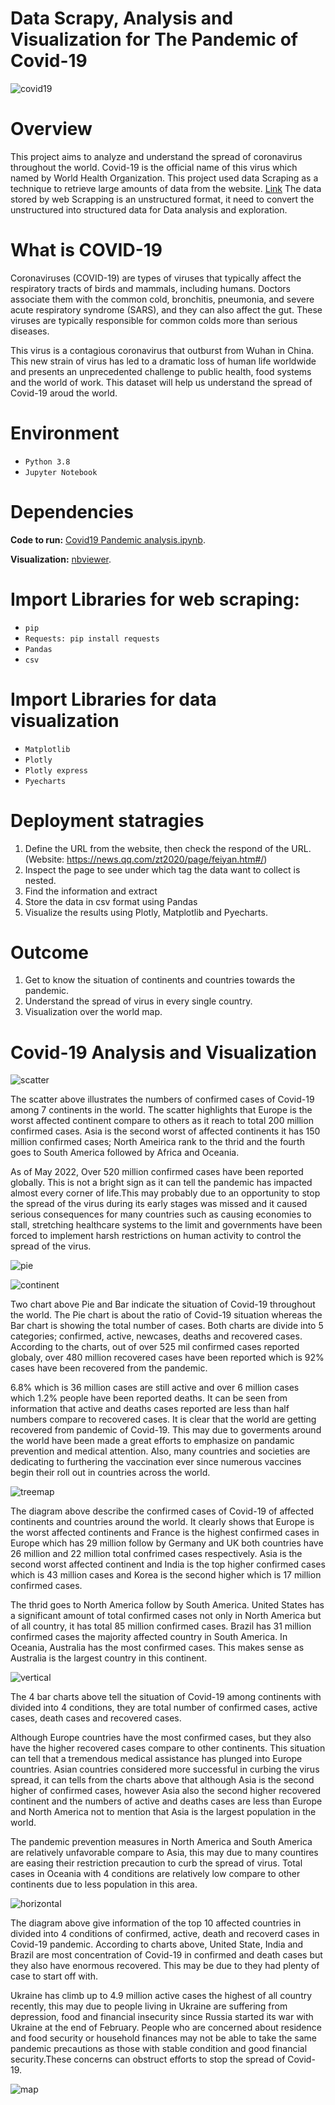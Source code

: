 # Data Scrapy, Analysis and Visualization for The Pandemic of Covid-19
![covid19](https://github.com/AnsonL11/Coronavirus-Analysis-and-Visualization/blob/main/graphs/Coronavirus%20complication.jpg)
# Overview
This project aims to analyze and understand the spread of coronavirus throughout the world. Covid-19 is the official name of this virus which named by World Health Organization. This project used data Scraping as a technique to retrieve large amounts of data from the website. [Link](https://news.qq.com/zt2020/page/feiyan.htm#/) The data stored by web Scrapping is an unstructured format, it need to convert the unstructured into structured data for Data analysis and exploration.
# What is COVID-19
Coronaviruses (COVID-19) are types of viruses that typically affect the respiratory tracts of birds and mammals, including humans. Doctors associate them with the common cold, bronchitis, pneumonia, and severe acute respiratory syndrome (SARS), and they can also affect the gut. These viruses are typically responsible for common colds more than serious diseases.

This virus is a contagious coronavirus that outburst from Wuhan in China. This new strain of virus has led to a dramatic loss of human life worldwide and presents an unprecedented challenge to public health, food systems and the world of work. This dataset will help us understand the spread of Covid-19 aroud the world.

# Environment
* ``Python 3.8``
* ``Jupyter Notebook``

# Dependencies
**Code to run:** [Covid19 Pandemic analysis.ipynb](https://github.com/AnsonL11/Coronavirus-Analysis-and-Visualization/blob/main/Covid19%20Pandemic%20analysis.ipynb).

**Visualization:** [nbviewer](https://nbviewer.org/github/AnsonL11/Coronavirus-Analysis-and-Visualization/blob/main/Covid19%20Pandemic%20analysis.ipynb).

# Import Libraries for web scraping:
* ``pip``
* ``Requests: pip install requests ``
* ``Pandas``
* ``csv``
# Import Libraries for data visualization
* ``Matplotlib``
* ``Plotly``
* ``Plotly express``
* ``Pyecharts``

# Deployment statragies
  1. Define the URL from the website, then check the respond of the URL. (Website: https://news.qq.com/zt2020/page/feiyan.htm#/)
  2. Inspect the page to see under which tag the data want to collect is nested.
  3. Find the information and extract
  4. Store the data in csv format using Pandas
  5. Visualize the results using Plotly, Matplotlib and Pyecharts.
   
# Outcome
 1. Get to know the situation of continents and countries towards the pandemic.
 2. Understand the spread of virus in every single country.
 3. Visualization over the world map.

# Covid-19 Analysis and Visualization

![scatter](https://github.com/AnsonL11/Coronavirus-Analysis-and-Visualization/blob/main/graphs/scatters.png)

The scatter above illustrates the numbers of confirmed cases of Covid-19 among 7 continents in the world. The scatter highlights that Europe is the worst affected continent compare to others as it reach to total 200 million confirmed cases. Asia is the second worst of affected continents it has 150 million confirmed cases; North Ameirica rank to the thrid and the fourth goes to South America followed by Africa and Oceania.

As of May 2022, Over 520 million confirmed cases have been reported globally. This is not a bright sign as it can tell the pandemic has impacted almost every corner of life.This may probably due to an opportunity to stop the spread of the virus during its early stages was missed and it caused serious consequences for many countries such as causing economies to stall, stretching healthcare systems to the limit and governments have been forced to implement harsh restrictions on human activity to control the spread of the virus.

![pie](https://github.com/AnsonL11/Coronavirus-Analysis-and-Visualization/blob/main/graphs/pie.png)

![continent](https://github.com/AnsonL11/Coronavirus-Analysis-and-Visualization/blob/main/graphs/conditions.png)

Two chart above Pie and Bar indicate the situation of Covid-19 throughout the world. The Pie chart is about the ratio of Covid-19 situation whereas the Bar chart is showing the total number of cases. Both charts are divide into 5 categories; confirmed, active, newcases, deaths and recovered cases.
According to the charts, out of over 525 mil confirmed cases reported globaly, over 480 million recovered cases have been reported which is 92% cases have been recovered from the pandemic.

6.8% which is 36 million cases are still active and over 6 million cases which 1.2% people have been reported deaths. It can be seen from information that active and deaths cases reported are less than half numbers compare to recovered cases.
It is clear that the world are getting recovered from pandemic of Covid-19. This may due to goverments around the world have been made a great efforts to emphasize on pandamic prevention and medical attention.
Also, many countries and societies are dedicating to furthering the vaccination ever since numerous vaccines begin their roll out in countries across the world.

![treemap](https://github.com/AnsonL11/Coronavirus-Analysis-and-Visualization/blob/main/graphs/sunburst.png)

The diagram above describe the confirmed cases of Covid-19 of affected continents and countries around the world.
It clearly shows that Europe is the worst affected continents and France is the highest confirmed cases in Europe which has 29 million follow by Germany and UK both countries have 26 million and 22 million total confrimed cases respectively.
Asia is the second worst affected continent and India is the top higher confirmed cases which is 43 million cases and Korea is the second higher which is 17 million confirmed cases.

The thrid goes to North America follow by South America. United States has a significant amount of total confirmed cases not only in North America but of all country, it has total 85 million confirmed cases. Brazil has 31 million confirmed cases the majority affected country in South America.
In Oceania, Australia has the most confirmed cases. This makes sense as Australia is the largest country in this continent.


![vertical](https://github.com/AnsonL11/Coronavirus-Analysis-and-Visualization/blob/main/graphs/vertical.png)

The 4 bar charts above tell the situation of Covid-19 among continents with divided into 4 conditions, they are total number of confirmed cases, active cases, death cases and recovered cases.

Although Europe countries have the most confirmed cases, but they also have the higher recovered cases compare to other continents. This situation can tell that a tremendous medical assistance has plunged into Europe countries.
Asian countries considered more successful in curbing the virus spread, it can tells from the charts above that although Asia is the second higher of confirmed cases, however Asia also the second higher recovered continent and the numbers of active and deaths cases are less than Europe and North America not to mention that Asia is the largest population in the world.

The pandemic prevention measures in North America and South America are relatively unfavorable compare to Asia, this may due to many countires are easing their restriction precaution to curb the spread of virus.
Total cases in Oceania with 4 conditions are relatively low compare to other continents due to less population in this area.


![horizontal](https://github.com/AnsonL11/Coronavirus-Analysis-and-Visualization/blob/main/graphs/horizontal.png)

The diagram above give information of the top 10 affected countries in divided into 4 conditions of confirmed, active, death and recoverd cases in Covid-19 pandemic.
According to charts above, United State, India and Brazil are most concentration of Covid-19 in confirmed and death cases but they also have enormous recovered. This may be due to they had plenty of case to start off with.

Ukraine has climb up to 4.9 million active cases the highest of all country recently, this may due to people living in Ukraine are suffering from depression, food and financial insecurity since Russia started its war with Ukraine at the end of February. People who are concerned about residence and food security or household finances may not be able to take the same pandemic precautions as those with stable condition and good financial security.These concerns can obstruct efforts to stop the spread of Covid-19.

![map](https://github.com/AnsonL11/Coronavirus-Analysis-and-Visualization/blob/main/graphs/map.png)

